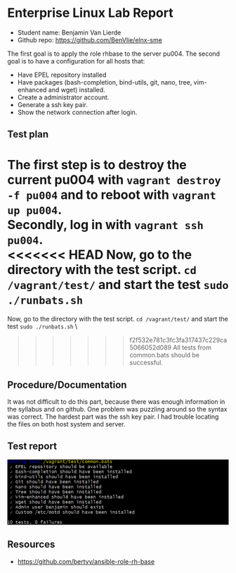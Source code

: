 # Enterprise Linux Lab Report

- Student name: Benjamin Van Lierde
- Github repo: <https://github.com/BenVlie/elnx-sme>

The first goal is to apply the role rhbase to the server pu004.
The second goal is to have a configuration for all hosts that:
  - Have EPEL repository installed
  - Have packages (bash-completion, bind-utils, git, nano, tree, vim-enhanced and wget) installed.
  - Create a administrator account.
  - Generate a ssh key pair.
  - Show the network connection after login.

## Test plan
The first step is to destroy the current pu004 with ```vagrant destroy -f pu004``` and to reboot with ```vagrant up pu004```.\
Secondly, log in with ```vagrant ssh pu004```.\
<<<<<<< HEAD
Now, go to the directory with the test script. ```cd /vagrant/test/``` and start the test ```sudo ./runbats.sh```
=======
Now, go to the directory with the test script. ```cd /vagrant/test/``` and start the test ```sudo ./runbats.sh``` \
>>>>>>> f2f532e781c3fc3fa317437c229ca5066052d089
All tests from common.bats should be successful.


## Procedure/Documentation

It was not difficult to do this part, because there was enough information in the syllabus and on github. One problem was puzzling around so the syntax was correct.
The hardest part was the ssh key pair. I had trouble locating the files on both host system and server.

## Test report

![testrapport-00](https://github.com/BenVlie/elnx-sme/blob/solution/images/00-testrapport.png)

## Resources
  - https://github.com/bertvv/ansible-role-rh-base
